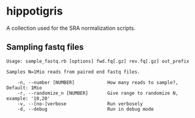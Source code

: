 hippotigris
===========

A collection used for the SRA normalization scripts.

## Sampling fastq files

    Usage: sample_fastq.rb [options] fwd.fq[.gz] rev.fq[.gz] out_prefix

    Samples N=1Mio reads from paired end fastq files.

        -n, --number [NUMBER]            How many reads to sample?, Default: 1Mio
        -r, --randomize_n [NUMBER]       Give range to randomize N, example: '10,20'
        -v, --[no-]verbose               Run verbosely
        -d, --debug                      Run in debug mode


